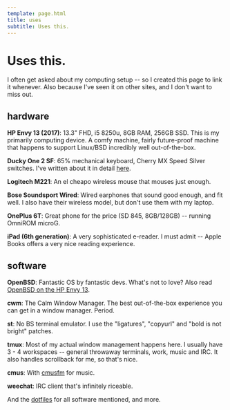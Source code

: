 ```yaml
---
template: page.html
title: uses
subtitle: Uses this.
---
```


# Uses this.

I often get asked about my computing setup -- so I created this page to link it
whenever. Also because I've seen it on other sites, and I don't want to miss
out.

## hardware

**HP Envy 13 (2017)**: 13.3" FHD, i5 8250u, 8GB RAM, 256GB SSD. This is
my primarily computing device. A comfy machine, fairly future-proof
machine that happens to support Linux/BSD incredibly well
out-of-the-box.

**Ducky One 2 SF**: 65% mechanical keyboard, Cherry MX Speed Silver
switches. I've written about it in detail [here](/blog/ducky-one-2).

**Logitech M221**: An el cheapo wireless mouse that mouses just enough.

**Bose Soundsport Wired**: Wired earphones that sound good enough, and fit
well. I also have their wireless model, but don't use them with my laptop.

**OnePlus 6T**: Great phone for the price (SD 845, 8GB/128GB) -- running
OmniROM microG.

**iPad (6th generation)**: A very sophisticated e-reader. I must admit -- Apple
Books offers a very nice reading experience.

## software

**OpenBSD**: Fantastic OS by fantastic devs. What's not to love? Also read
[OpenBSD on the HP Envy 13](/blog/openbsd-hp-envy).

**cwm**: The Calm Window Manager. The best out-of-the-box experience you can
get in a window manager. Period.

**st**: No BS terminal emulator. I use the "ligatures", "copyurl" and "bold is
not bright" patches.

**tmux**: Most of my actual window management happens here. I usually have
3 - 4 workspaces -- general throwaway terminals, work, music and IRC. It also
handles scrollback for me, so that's nice.

**cmus**: With [cmusfm](https://github.com/Arkq/cmusfm) for music.

**weechat**: IRC client that's infinitely riceable.

And the [dotfiles](https://github.com/icyphox/dotfiles) for all software
mentioned, and more.
